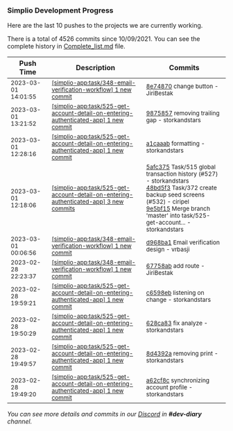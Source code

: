 
### Simplio Development Progress

Here are the last 10 pushes to the projects we are currently working.

There is a total of 4526 commits since 10/09/2021. You can see the complete history in
 [Complete_list.md](Complete_list.md) file.

| Push Time | Description | Commits |
| --- | --- | --- |
| <sub>2023-03-01 14:01:55</sub> | <sub>[[simplio-app:task/348\-email\-verification\-workflow] 1 new commit](https://github.com/SimplioOfficial/simplio-app/commit/8e74870fb9320d6093778e0f17beed22712443dd)</sub> | <sub>[8e74870](https://github.com/SimplioOfficial/simplio-app/commit/8e74870fb9320d6093778e0f17beed22712443dd) change button - JiriBestak</sub> |
| <sub>2023-03-01 13:21:52</sub> | <sub>[[simplio-app:task/525\-get\-account\-detail\-on\-entering\-authenticated\-app] 1 new commit](https://github.com/SimplioOfficial/simplio-app/commit/9875857877fd0c141a7a2cfd2302a4b4b5c3af5a)</sub> | <sub>[9875857](https://github.com/SimplioOfficial/simplio-app/commit/9875857877fd0c141a7a2cfd2302a4b4b5c3af5a) removing trailing gap - storkandstars</sub> |
| <sub>2023-03-01 12:28:16</sub> | <sub>[[simplio-app:task/525\-get\-account\-detail\-on\-entering\-authenticated\-app] 1 new commit](https://github.com/SimplioOfficial/simplio-app/commit/a1caaab5b2b460aeb803840850a6c899f6bcf1e5)</sub> | <sub>[a1caaab](https://github.com/SimplioOfficial/simplio-app/commit/a1caaab5b2b460aeb803840850a6c899f6bcf1e5) formatting - storkandstars</sub> |
| <sub>2023-03-01 12:18:06</sub> | <sub>[[simplio-app:task/525\-get\-account\-detail\-on\-entering\-authenticated\-app] 3 new commits](https://github.com/SimplioOfficial/simplio-app/compare/c6598eba66b2...9e5bf1510b0f)</sub> | <sub>[5afc375](https://github.com/SimplioOfficial/simplio-app/commit/5afc375373e00728ab4de394f63dedfad8409616) Task/515 global transaction history (#527) - storkandstars<br>[48bd5f3](https://github.com/SimplioOfficial/simplio-app/commit/48bd5f3594fa8c966e4d22150904f9a9a6624c53) Task/372 create backup seed screens (#532) - ciripel<br>[9e5bf15](https://github.com/SimplioOfficial/simplio-app/commit/9e5bf1510b0f2836beefdcccb01f4b3e938819f0) Merge branch 'master' into task/525-get-account... - storkandstars</sub> |
| <sub>2023-03-01 00:06:56</sub> | <sub>[[simplio-app:task/348\-email\-verification\-workflow] 1 new commit](https://github.com/SimplioOfficial/simplio-app/commit/d968ba179cfd29d7da61ea3a15297d057e5bab99)</sub> | <sub>[d968ba1](https://github.com/SimplioOfficial/simplio-app/commit/d968ba179cfd29d7da61ea3a15297d057e5bab99) Email verification design - vrbasji</sub> |
| <sub>2023-02-28 22:23:37</sub> | <sub>[[simplio-app:task/348\-email\-verification\-workflow] 1 new commit](https://github.com/SimplioOfficial/simplio-app/commit/67758abf92e96b0aeaa5db74ab1038574dfc66f2)</sub> | <sub>[67758ab](https://github.com/SimplioOfficial/simplio-app/commit/67758abf92e96b0aeaa5db74ab1038574dfc66f2) add route - JiriBestak</sub> |
| <sub>2023-02-28 19:59:21</sub> | <sub>[[simplio-app:task/525\-get\-account\-detail\-on\-entering\-authenticated\-app] 1 new commit](https://github.com/SimplioOfficial/simplio-app/commit/c6598eba66b28a17f55defdd5ff497a9a44af8bf)</sub> | <sub>[c6598eb](https://github.com/SimplioOfficial/simplio-app/commit/c6598eba66b28a17f55defdd5ff497a9a44af8bf) listening on change - storkandstars</sub> |
| <sub>2023-02-28 19:50:29</sub> | <sub>[[simplio-app:task/525\-get\-account\-detail\-on\-entering\-authenticated\-app] 1 new commit](https://github.com/SimplioOfficial/simplio-app/commit/628ca83991b5bc6045795c3739b5ef5a29b62314)</sub> | <sub>[628ca83](https://github.com/SimplioOfficial/simplio-app/commit/628ca83991b5bc6045795c3739b5ef5a29b62314) fix analyze - storkandstars</sub> |
| <sub>2023-02-28 19:49:57</sub> | <sub>[[simplio-app:task/525\-get\-account\-detail\-on\-entering\-authenticated\-app] 1 new commit](https://github.com/SimplioOfficial/simplio-app/commit/8d4392a1a5dc36addc35a49fbb5b546f128bf87b)</sub> | <sub>[8d4392a](https://github.com/SimplioOfficial/simplio-app/commit/8d4392a1a5dc36addc35a49fbb5b546f128bf87b) removing print - storkandstars</sub> |
| <sub>2023-02-28 19:49:20</sub> | <sub>[[simplio-app:task/525\-get\-account\-detail\-on\-entering\-authenticated\-app] 1 new commit](https://github.com/SimplioOfficial/simplio-app/commit/a62cf8c6ebfe95cd64ef1da228580a8b43ff87b8)</sub> | <sub>[a62cf8c](https://github.com/SimplioOfficial/simplio-app/commit/a62cf8c6ebfe95cd64ef1da228580a8b43ff87b8) synchronizing account profile - storkandstars</sub> |

_You can see more details and commits in our [Discord](https://discord.gg/aKhjuwZmdP) in **#dev-diary** channel._
